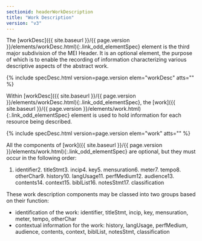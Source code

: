 ```yaml
---
sectionid: headerWorkDescription
title: "Work Description"
version: "v3"
---
```




The [workDesc]({{ site.baseurl }}/{{ page.version }}/elements/workDesc.html){:.link_odd_elementSpec} element is the third major subdivision of the MEI Header.
It is an optional element, the purpose of which is to enable the recording of information
characterizing various descriptive aspects of the abstract work.



{% include specDesc.html version=page.version elem="workDesc" atts="" %}



Within [workDesc]({{ site.baseurl }}/{{ page.version }}/elements/workDesc.html){:.link_odd_elementSpec}, the [work]({{ site.baseurl }}/{{ page.version }}/elements/work.html){:.link_odd_elementSpec} element is used to hold
information for each resource being described.



{% include specDesc.html version=page.version elem="work" atts="" %}



All the components of [work]({{ site.baseurl }}/{{ page.version }}/elements/work.html){:.link_odd_elementSpec} are optional, but they must occur in the
following order:

1. identifier2. titleStmt3. incip4. key5. mensuration6. meter7. tempo8. otherChar9. history10. langUsage11. perfMedium12. audience13. contents14. context15. biblList16. notesStmt17. classification

These work description components may be classed into two groups based on their function:

- identification of the work: identifier, titleStmt, incip, key, mensuration, meter,
tempo, otherChar
- contextual information for the work: history, langUsage, perfMedium, audience,
contents, context, biblList, notesStmt, classification

















